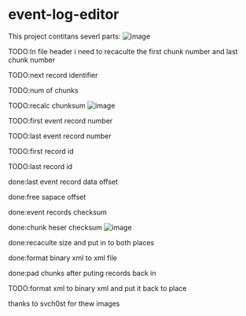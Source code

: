 # event-log-editor
This project contitans severl parts:
![image](https://user-images.githubusercontent.com/48227040/149730000-bc3b1ef7-9332-4716-81da-0ac5f0f0f6b9.png)

TODO:In file header i need to recaculte the first chunk number and last chunk number

TODO:next record identifier

TODO:num of chunks

TODO:recalc chunksum
![image](https://user-images.githubusercontent.com/48227040/149730085-24a9ea43-a16a-4faa-9935-752ea79dcc12.png)

TODO:first event record number

TODO:last event record number

TODO:first record id

TODO:last record id

done:last event record data offset

done:free sapace offset

done:event records checksum

done:chunk heser checksum
![image](https://user-images.githubusercontent.com/48227040/149730112-3a41697a-ee86-420c-bf5d-5b51a86c2892.png)

done:recaculte size and put in to both places

done:format binary xml to xml file

done:pad chunks after puting records back in 

TODO:format xml to binary xml and put it back to place


thanks to svch0st for thew images 
